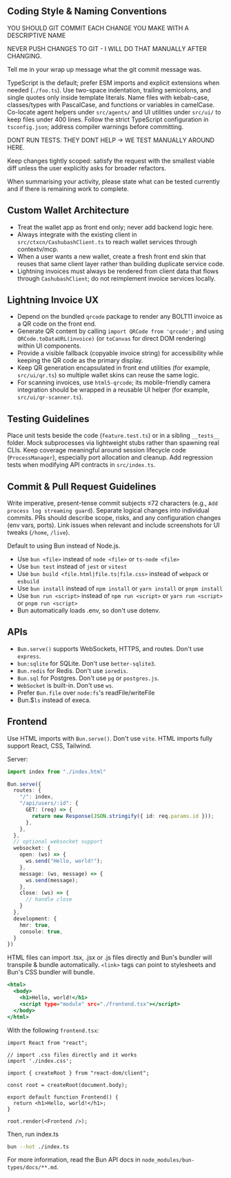 ## Coding Style & Naming Conventions

YOU SHOULD GIT COMMIT EACH CHANGE YOU MAKE WITH A DESCRIPTIVE NAME

NEVER PUSH CHANGES TO GIT - I  WILL DO THAT MANUALLY AFTER CHANGING.

Tell me in your wrap up message what the git commit message was. 

TypeScript is the default; prefer ESM imports and explicit extensions when needed (`./foo.ts`). Use two-space indentation, trailing semicolons, and single quotes only inside template literals. Name files with kebab-case, classes/types with PascalCase, and functions or variables in camelCase. Co-locate agent helpers under `src/agents/` and UI utilities under `src/ui/` to keep files under 400 lines. Follow the strict TypeScript configuration in `tsconfig.json`; address compiler warnings before committing.

DONT RUN TESTS. THEY DONT HELP -> WE TEST MANUALLY AROUND HERE.

Keep changes tightly scoped: satisfy the request with the smallest viable diff unless the user explicitly asks for broader refactors.

When summarising your activity, please state what can be tested currently and if there is remaining work to complete. 

## Custom Wallet Architecture

- Treat the wallet app as front end only; never add backend logic here.
- Always integrate with the existing client in `src/ctxcn/CashubashClient.ts` to reach wallet services through contextv/mcp.
- When a user wants a new wallet, create a fresh front end skin that reuses that same client layer rather than building duplicate service code.
- Lightning invoices must always be rendered from client data that flows through `CashubashClient`; do not reimplement invoice services locally.

## Lightning Invoice UX

- Depend on the bundled `qrcode` package to render any BOLT11 invoice as a QR code on the front end.
- Generate QR content by calling `import QRCode from 'qrcode';` and using `QRCode.toDataURL(invoice)` (or `toCanvas` for direct DOM rendering) within UI components.
- Provide a visible fallback (copyable invoice string) for accessibility while keeping the QR code as the primary display.
- Keep QR generation encapsulated in front end utilities (for example, `src/ui/qr.ts`) so multiple wallet skins can reuse the same logic.
- For scanning invoices, use `html5-qrcode`; its mobile-friendly camera integration should be wrapped in a reusable UI helper (for example, `src/ui/qr-scanner.ts`).

## Testing Guidelines

Place unit tests beside the code (`feature.test.ts`) or in a sibling `__tests__` folder. Mock subprocesses via lightweight stubs rather than spawning real CLIs. Keep coverage meaningful around session lifecycle code (`ProcessManager`), especially port allocation and cleanup. Add regression tests when modifying API contracts in `src/index.ts`.

## Commit & Pull Request Guidelines

Write imperative, present-tense commit subjects ≤72 characters (e.g., `Add process log streaming guard`). Separate logical changes into individual commits. PRs should describe scope, risks, and any configuration changes (env vars, ports). Link issues when relevant and include screenshots for UI tweaks (`/home`, `/live`).

Default to using Bun instead of Node.js.

- Use `bun <file>` instead of `node <file>` or `ts-node <file>`
- Use `bun test` instead of `jest` or `vitest`
- Use `bun build <file.html|file.ts|file.css>` instead of `webpack` or `esbuild`
- Use `bun install` instead of `npm install` or `yarn install` or `pnpm install`
- Use `bun run <script>` instead of `npm run <script>` or `yarn run <script>` or `pnpm run <script>`
- Bun automatically loads .env, so don't use dotenv.

## APIs

- `Bun.serve()` supports WebSockets, HTTPS, and routes. Don't use `express`.
- `bun:sqlite` for SQLite. Don't use `better-sqlite3`.
- `Bun.redis` for Redis. Don't use `ioredis`.
- `Bun.sql` for Postgres. Don't use `pg` or `postgres.js`.
- `WebSocket` is built-in. Don't use `ws`.
- Prefer `Bun.file` over `node:fs`'s readFile/writeFile
- Bun.$`ls` instead of execa.


## Frontend

Use HTML imports with `Bun.serve()`. Don't use `vite`. HTML imports fully support React, CSS, Tailwind.

Server:

```ts#index.ts
import index from "./index.html"

Bun.serve({
  routes: {
    "/": index,
    "/api/users/:id": {
      GET: (req) => {
        return new Response(JSON.stringify({ id: req.params.id }));
      },
    },
  },
  // optional websocket support
  websocket: {
    open: (ws) => {
      ws.send("Hello, world!");
    },
    message: (ws, message) => {
      ws.send(message);
    },
    close: (ws) => {
      // handle close
    }
  },
  development: {
    hmr: true,
    console: true,
  }
})
```

HTML files can import .tsx, .jsx or .js files directly and Bun's bundler will transpile & bundle automatically. `<link>` tags can point to stylesheets and Bun's CSS bundler will bundle.

```html#index.html
<html>
  <body>
    <h1>Hello, world!</h1>
    <script type="module" src="./frontend.tsx"></script>
  </body>
</html>
```

With the following `frontend.tsx`:

```tsx#frontend.tsx
import React from "react";

// import .css files directly and it works
import './index.css';

import { createRoot } from "react-dom/client";

const root = createRoot(document.body);

export default function Frontend() {
  return <h1>Hello, world!</h1>;
}

root.render(<Frontend />);
```

Then, run index.ts

```sh
bun --hot ./index.ts
```

For more information, read the Bun API docs in `node_modules/bun-types/docs/**.md`.
